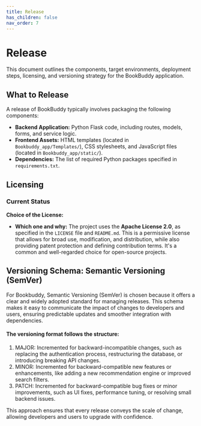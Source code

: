 ```yaml
---
title: Release
has_children: false
nav_order: 7
---
```


# Release

This document outlines the components, target environments, deployment steps, licensing, and versioning strategy for the BookBuddy application.

## What to Release

A release of BookBuddy typically involves packaging the following components:

* **Backend Application:** Python Flask code, including routes, models, forms, and service logic.
* **Frontend Assets:** HTML templates (located in `Bookbuddy_app/Templates/`), CSS stylesheets, and JavaScript files (located in `Bookbuddy_app/static/`).
* **Dependencies:** The list of required Python packages specified in `requirements.txt`.




## Licensing

### Current Status
 **Choice of the License:**
*   **Which one and why:** The project uses the **Apache License 2.0**, as specified in the `LICENSE` file and `README.md`. This is a permissive license that allows for broad use, modification, and distribution, while also providing patent protection and defining contribution terms. It's a common and well-regarded choice for open-source projects.



## Versioning Schema: Semantic Versioning (SemVer)

For Bookbuddy, Semantic Versioning (SemVer) is chosen because it offers a clear and widely adopted standard for managing releases. This schema makes it easy to communicate the impact of changes to developers and users, ensuring predictable updates and smoother integration with dependencies.

#### The versioning format follows the structure:

1. MAJOR: Incremented for backward-incompatible changes, such as replacing the authentication process, restructuring the database, or introducing breaking API changes.
2. MINOR: Incremented for backward-compatible new features or enhancements, like adding a new recommendation engine or improved search filters.
3. PATCH: Incremented for backward-compatible bug fixes or minor improvements, such as UI fixes, performance tuning, or resolving small backend issues.

This approach ensures that every release conveys the scale of change, allowing developers and users to upgrade with confidence.


